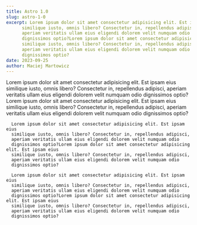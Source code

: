 ```yaml
---
title: Astro 1.0
slug: astro-1-0
excerpt: Lorem ipsum dolor sit amet consectetur adipisicing elit. Est ipsam eius
      similique iusto, omnis libero? Consectetur in, repellendus adipisci,
      aperiam veritatis ullam eius eligendi dolorem velit numquam odio
      dignissimos optio?Lorem ipsum dolor sit amet consectetur adipisicing elit. Est ipsam eius
      similique iusto, omnis libero? Consectetur in, repellendus adipisci,
      aperiam veritatis ullam eius eligendi dolorem velit numquam odio
      dignissimos optio?
date: 2023-09-25
author: Maciej Martowicz
---
```


Lorem ipsum dolor sit amet consectetur adipisicing elit. Est ipsam eius
similique iusto, omnis libero? Consectetur in, repellendus adipisci,
aperiam veritatis ullam eius eligendi dolorem velit numquam odio
dignissimos optio?Lorem ipsum dolor sit amet consectetur adipisicing elit. Est ipsam eius
similique iusto, omnis libero? Consectetur in, repellendus adipisci,
aperiam veritatis ullam eius eligendi dolorem velit numquam odio
dignissimos optio?

      Lorem ipsum dolor sit amet consectetur adipisicing elit. Est ipsam eius
      similique iusto, omnis libero? Consectetur in, repellendus adipisci,
      aperiam veritatis ullam eius eligendi dolorem velit numquam odio
      dignissimos optio?Lorem ipsum dolor sit amet consectetur adipisicing elit. Est ipsam eius
      similique iusto, omnis libero? Consectetur in, repellendus adipisci,
      aperiam veritatis ullam eius eligendi dolorem velit numquam odio
      dignissimos optio?

      Lorem ipsum dolor sit amet consectetur adipisicing elit. Est ipsam eius
      similique iusto, omnis libero? Consectetur in, repellendus adipisci,
      aperiam veritatis ullam eius eligendi dolorem velit numquam odio
      dignissimos optio?Lorem ipsum dolor sit amet consectetur adipisicing elit. Est ipsam eius
      similique iusto, omnis libero? Consectetur in, repellendus adipisci,
      aperiam veritatis ullam eius eligendi dolorem velit numquam odio
      dignissimos optio?
